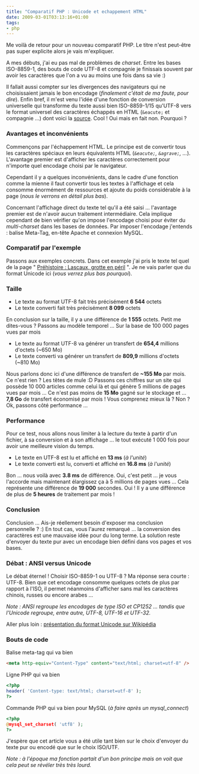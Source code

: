 ```yaml
---
title: "Comparatif PHP : Unicode et echappement HTML"
date: 2009-03-01T03:13:16+01:00
tags:
- php
---
```


Me voilà de retour pour un nouveau comparatif PHP. Le titre n'est peut-être pas super explicite alors je vais m'expliquer.

A mes débuts, j'ai eu pas mal de problèmes de _charset_. Entre les bases ISO-8859-1, des bouts de code UTF-8 et compagnie je finissais souvent par avoir les caractères que l'on a vu au moins une fois dans sa vie :)

Il fallait aussi compter sur les divergences des navigateurs qui ne choisissaient jamais le bon encodage (_finalement c'était de ma faute, pour dire_). Enfin bref, il m'est venu l'idée d'une fonction de conversion universelle qui transforme du texte aussi bien ISO-8859-1/15 qu'UTF-8 vers le format universel des caractères échappés en HTML (`&eacute;` et compagnie ...) dont voici la [source](http://www.phpcs.com/codes/CONVERSION-UNIVERSELLE-CARACTERES_42236.aspx). Cool ! Oui mais en fait non. Pourquoi ?

### Avantages et inconvénients

Commençons par l'échappement HTML. Le principe est de convertir tous les caractères spéciaux en leurs équivalents HTML (_`&eacute;`, `&agrave;`, ..._). L'avantage premier est d'afficher les caractères correctement pour n'importe quel encodage choisi par le navigateur.

Cependant il y a quelques inconvénients, dans le cadre d'une fonction comme la mienne il faut convertir tous les textes à l'affichage et cela consomme énormément de ressources et ajoute du poids considérable à la page (_nous le verrons en détail plus bas_).

Concernant l'affichage direct du texte tel qu'il a été saisi ... l'avantage premier est de n'avoir aucun traitement intermédiaire. Cela implique cependant de bien vérifier qu'on impose l'encodage choisi pour éviter du _multi-charset_ dans les bases de données. Par imposer l'encodage j'entends : balise Meta-Tag, en-tête Apache et connexion MySQL.

### Comparatif par l'exemple

Passons aux exemples concrets. Dans cet exemple j'ai pris le texte tel quel de la page " [Préhistoire : Lascaux, grotte en péril](http://www.lemonde.fr/planete/article/2009/02/27/prehistoire-lascaux-grotte-en-peril_1161207_3244.html) ". Je ne vais parler que du format Unicode ici (_vous verrez plus bas pourquoi_).

### Taille
	
  * Le texte au format UTF-8 fait très précisément **6 544** octets
  * Le texte converti fait très précisément **8 099** octets

En conclusion sur la taille, il y a une différence de **1 555** octets. Petit me dites-vous ? Passons au modèle temporel ... Sur la base de 100 000 pages vues par mois
	
  * Le texte au format UTF-8 va générer un transfert de **654,4** millions d'octets (~650 Mo)
  * Le texte converti va générer un transfert de **809,9** millions d'octets (~810 Mo)

Nous parlons donc ici d'une différence de transfert de **~155 Mo** par mois. Ce n'est rien ? Les têtes de mule :D Passons ces chiffres sur un site qui possède 10 000 articles comme celui là et qui génère 5 millions de pages vues par mois ... Ce n'est pas moins de **15 Mo** gagné sur le stockage et ... **7,8 Go** de transfert économisé par mois ! Vous comprenez mieux là ? Non ? Ok, passons côté performance ...

### Performance

Pour ce test, nous allons nous limiter à la lecture du texte à partir d'un fichier, à sa conversion et à son affichage ... le tout exécuté 1 000 fois pour avoir une meilleure vision du temps.
	
  * Le texte en UTF-8 est lu et affiché en **13 ms** (_à l'unité_)
  * Le texte converti est lu, converti et affiché en **16.8 ms** (_à l'unité_)

Bon ... nous voilà avec **3.8 ms** de différence. Oui, c'est petit ... je vous l'accorde mais maintenant élargissez ça à 5 millions de pages vues ... Cela représente une différence de **19 000** secondes. Oui ! Il y a une différence de plus de **5 heures** de traitement par mois !

### Conclusion

Conclusion ... Ais-je réellement besoin d'exposer ma conclusion personnelle ? :) En tout cas, vous l'aurez remarqué ... la conversion des caractères est une mauvaise idée pour du long terme. La solution reste d'envoyer du texte pur avec un encodage bien défini dans vos pages et vos bases.

### Débat : ANSI versus Unicode

Le débat éternel ! Choisir ISO-8859-1 ou UTF-8 ? Ma réponse sera courte : UTF-8. Bien que cet encodage consomme quelques octets de plus par rapport à l'ISO, il permet néanmoins d'afficher sans mal les caractères chinois, russes ou encore arabes ...

_Note : ANSI regroupe les encodages de type ISO et CP1252 ... tandis que l'Unicode regroupe, entre autre, UTF-8, UTF-16 et UTF-32._

Aller plus loin : [présentation du format Unicode sur Wikipédia](http://en.wikipedia.org/wiki/Unicode)

### Bouts de code

Balise meta-tag qui va bien
``` html
<meta http-equiv="Content-Type" content="text/html; charset=utf-8" />
```

Ligne PHP qui va bien
``` php
<?php
header( 'Content-type: text/html; charset=utf-8' );
?>
```

Commande PHP qui va bien pour MySQL (_à faire après un mysql_connect_)
``` php
<?php
@mysql_set_charset( 'utf8' );
?>
```

J'espère que cet article vous a été utile tant bien sur le choix d'envoyer du texte pur ou encodé que sur le choix ISO/UTF.

_Note : à l'époque ma fonction partait d'un bon principe mais on voit que cela peut se révéler très très lourd._



